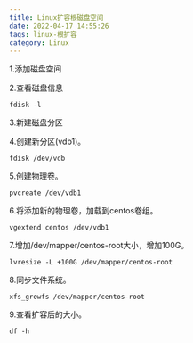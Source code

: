 ```yaml
---
title: Linux扩容根磁盘空间
date: 2022-04-17 14:55:26
tags: linux-根扩容
category: Linux
---
```


1.添加磁盘空间

2.查看磁盘信息

```shell
fdisk -l
```

3.新建磁盘分区

4.创建新分区(vdb1)。

```shell
fdisk /dev/vdb
```

5.创建物理卷。

```shell
pvcreate /dev/vdb1
```

6.将添加新的物理卷，加载到centos卷组。

```shell
vgextend centos /dev/vdb1
```

7.增加/dev/mapper/centos-root大小，增加100G。

```shell
lvresize -L +100G /dev/mapper/centos-root
```

8.同步文件系统。

```shell
xfs_growfs /dev/mapper/centos-root
```

9.查看扩容后的大小。

```shell
df -h
```
